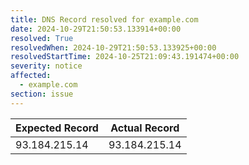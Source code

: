 ```yaml
---
title: DNS Record resolved for example.com
date: 2024-10-29T21:50:53.133914+00:00
resolved: True
resolvedWhen: 2024-10-29T21:50:53.133925+00:00
resolvedStartTime: 2024-10-25T21:09:43.191474+00:00
severity: notice
affected:
  - example.com
section: issue
---
```


| Expected Record  | Actual Record  |
|------------------|----------------|
| 93.184.215.14 | 93.184.215.14 |
